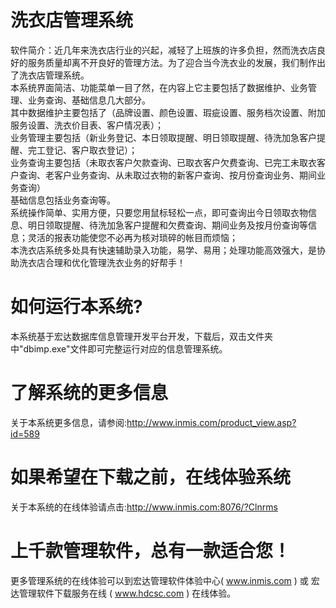 # 洗衣店管理系统

软件简介：近几年来洗衣店行业的兴起，减轻了上班族的许多负担，然而洗衣店良好的服务质量却离不开良好的管理方法。为了迎合当今洗衣业的发展，我们制作出了洗衣店管理系统。  
本系统界面简洁、功能菜单一目了然，在内容上它主要包括了数据维护、业务管理、业务查询、基础信息几大部分。  
其中数据维护主要包括了（品牌设置、颜色设置、瑕疵设置、服务档次设置、附加服务设置、洗衣价目表、客户情况表）；  
业务管理主要包括（新业务登记、本日领取提醒、明日领取提醒、待洗加急客户提醒、完工登记、客户取衣登记）；  
业务查询主要包括（未取衣客户欠款查询、已取衣客户欠费查询、已完工未取衣客户查询、老客户业务查询、从未取过衣物的新客户查询、按月份查询业务、期间业务查询）  
基础信息包括业务查询等。  
系统操作简单、实用方便，只要您用鼠标轻松一点，即可查询出今日领取衣物信息、明日领取提醒、待洗加急客户提醒和欠费查询、期间业务及按月份查询等信息；灵活的报表功能使您不必再为核对琐碎的帐目而烦恼；  
本洗衣店系统多处具有快速辅助录入功能，易学、易用；处理功能高效强大，是协助洗衣店合理和优化管理洗衣业务的好帮手！

# 如何运行本系统?

本系统基于宏达数据库信息管理开发平台开发，下载后，双击文件夹中"dbimp.exe"文件即可完整运行对应的信息管理系统。

# 了解系统的更多信息

关于本系统更多信息，请参阅:http://www.inmis.com/product_view.asp?id=589

# 如果希望在下载之前，在线体验系统

关于本系统的在线体验请点击:http://www.inmis.com:8076/?Clnrms

# 上千款管理软件，总有一款适合您！

更多管理系统的在线体验可以到宏达管理软件体验中心( www.inmis.com ) 或 宏达管理软件下载服务在线 ( www.hdcsc.com ) 在线体验。

